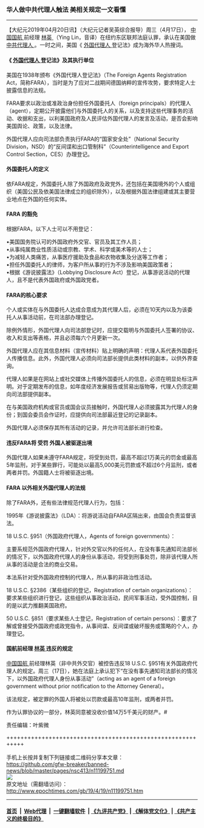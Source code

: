 ### 华人做中共代理人触法 美相关规定一文看懂
------------------------

<p>
 【大纪元2019年04月20日讯】（大纪元记者吴英综合报导）周三（4月17日），
 <a href="http://www.epochtimes.com/gb/tag/%E4%B8%AD%E5%9B%BD%E5%9B%BD%E8%88%AA.html">
  中国国航
 </a>
 前经理
 <a href="http://www.epochtimes.com/gb/tag/%E6%9E%97%E8%8B%B1.html">
  林英
 </a>
 （Ying Lin，音译）在纽约东区联邦法庭认罪，承认在美国做
 <a href="http://www.epochtimes.com/gb/tag/%E4%B8%AD%E5%85%B1%E4%BB%A3%E7%90%86%E4%BA%BA.html">
  中共代理人
 </a>
 。一时之间，美国《
 <a href="http://www.epochtimes.com/gb/tag/%E5%A4%96%E5%9B%BD%E4%BB%A3%E7%90%86%E4%BA%BA.html">
  外国代理人
 </a>
 登记法》成为海外华人热搜词。
</p>
<h4>
 <strong>
  《
  <a href="http://www.epochtimes.com/gb/tag/%E5%A4%96%E5%9B%BD%E4%BB%A3%E7%90%86%E4%BA%BA.html">
   外国代理人
  </a>
  登记法》及其执行单位
 </strong>
</h4>
<p>
 美国在1938年颁布《外国代理人登记法》（The Foreign Agents Registration Act，简称FARA），当时是为了应对二战期间德国纳粹的宣传攻势，要求特定人士披露信息的法规。
</p>
<p>
 FARA要求以政治或准政治身份担任外国委托人（foreign principals）的代理人（agent），定期公开披露他们与外国委托人的关系，以及支持这些代理事务的活动、收据和支出，以利美国政府及人民评估外国代理人的发言及活动，是否会影响美国舆论、政策，以及法律。
</p>
<p>
 外国代理人应向司法部负责执行FARA的“国家安全处”（National Security Division，NSD）的“反间谍和出口管制科”（Counterintelligence and Export Control Section，CES）办理登记。
</p>
<h4>
 <strong>
  外国委托人的定义
 </strong>
</h4>
<p>
 依FARA规定，外国委托人除了外国政府及政党外，还包括在美国境外的个人或组织（美国公民及依美国法律成立的组织除外），以及根据外国法律组建或其主要营业地点在外国的任何实体。
</p>
<h4>
 <strong>
  FARA
 </strong>
 <strong>
  的豁免
 </strong>
</h4>
<p>
 根据FARA，以下人士可以不用登记：
</p>
<p>
 •美国国务院认可的外国政府外交官、官员及其工作人员；
 <br/>
 •从事纯属商业性质活动或宗教、学术、科学或美术等的人士；
 <br/>
 •为减轻人类痛苦，从事医疗援助及食品和衣物收集及分送等工作者；
 <br/>
 •担任外国委托人的律师，为客户所从事的行为不涉及影响美国政策者；
 <br/>
 •根据《游说披露法》（Lobbying Disclosure Act）登记，从事游说活动的代理人，且不是代表外国政府或外国政党者。
</p>
<h4>
 FARA的核心要求
</h4>
<p>
 个人或实体在与外国委托人达成合意成为其代理人后，必须在10天内以及为该委托人从事活动前，在司法部办理登记。
</p>
<p>
 除例外情形，外国代理人向司法部登记时，应提交载明与外国委托人签署的协议、收入和支出等表格，并且必须每六个月更新一次。
</p>
<p>
 外国代理人应在其信息材料（宣传材料）贴上明确的声明：代理人系代表外国委托人传播信息。此外，外国代理人必须向司法部长提供此类材料的副本，以供外界查询。
</p>
<p>
 代理人如果是在网站上或社交媒体上传播外国委托人的信息，必须在明显处标注声明。对于定期发布的信息，如年度经济发展报告或贸易出版物等，代理人仍须定期向司法部提供副本。
</p>
<p>
 在与美国政府机构或官员或国会议员接触时，外国代理人必须披露其为代理人的身份；到国会委员会作证时，应提供向司法部最近登记的记录副本。
</p>
<p>
 外国代理人必须保存其所有活动的记录，并允许司法部长进行检查。
</p>
<h4>
 <strong>
  违反FARA将
 </strong>
 <strong>
  受罚
 </strong>
 <strong>
  外国人被驱逐出境
 </strong>
</h4>
<p>
 外国代理人如果未遵守FARA规定，将受到处罚，最高不超过1万美元的罚金或最高5年监刑，对于某些罪行，可能处以最高5,000美元罚款或不超过6个月监刑，或者两者并罚。外国籍人士将被驱逐出境。
</p>
<h4>
 <strong>
  FARA
 </strong>
 <strong>
  以外相关外国代理人的法规
 </strong>
</h4>
<p>
 除了FARA外，还有些法律规范代理人行为，包括：
</p>
<p>
 1995年《游说披露法》（LDA）：将游说活动自FARA区隔出来，由国会负责监督该法。
</p>
<p>
 18 U.S.C. §951（外国政府代理人，Agents of foreign governments）：
</p>
<p>
 主要系规范外国政府代理人，针对外交官以外的任何人，在没有事先通知司法部长的情况下，以外国政府代理人的身份从事活动，将受到刑事处罚，除非该代理人所从事的活动是合法的商业交易。
</p>
<p>
 本法系针对受外国政府控制的代理人，所从事的非政治性活动。
</p>
<p>
 18 U.S.C. §2386（某些组织的登记，Registration of certain organizations）：要求某些组织进行登记，这些组织从事政治活动，民间军事活动，受外国控制，目的是以武力推翻美国政府。
</p>
<p>
 50 U.S.C. §851（要求某些人士登记，Registration of certain persons）：要求了解或曾接受外国政府或政党指令，从事间谍、反间谍或破坏服务或策略的个人，办理登记。
</p>
<h4>
 <strong>
  国航前经理
  <a href="http://www.epochtimes.com/gb/tag/%E6%9E%97%E8%8B%B1.html">
   林英
  </a>
  违反的规定
 </strong>
</h4>
<p>
 <a href="http://www.epochtimes.com/gb/tag/%E4%B8%AD%E5%9B%BD%E5%9B%BD%E8%88%AA.html">
  中国国航
 </a>
 前经理林英（非中共外交官）被控告违反18 U.S.C. §951有关外国政府代理人的规定。周三（17日），她在法庭上承认犯下“在没有事先通知司法部长的情况下，以外国政府代理人身份从事活动”（acting as an agent of a foreign government without prior notification to the Attorney General）。
</p>
<p>
 该法规定，被定罪的外国人将被处以罚款或最高10年监刑，或两者并罚。
</p>
<p>
 作为认罪协议的一部分，林英同意被没收价值14万5千美元的财产。#
</p>
<p>
 责任编辑：叶紫微
</p>

+++++++++++++++++++++++++++++++++++++++++++++++++++++++++++<br/><br/>
手机上长按并复制下列链接或二维码分享本文章：<br/>
https://github.com/gfw-breaker/banned-news/blob/master/pages/nsc413/n11199751.md <br/>
<a href='https://github.com/gfw-breaker/banned-news/blob/master/pages/nsc413/n11199751.md'><img src='https://github.com/gfw-breaker/banned-news/blob/master/pages/nsc413/n11199751.md.png'/></a> <br/>
原文地址（需翻墙访问）：http://www.epochtimes.com/gb/19/4/19/n11199751.htm


------------------------
#### [首页](https://github.com/gfw-breaker/banned-news/blob/master/README.md) &nbsp;|&nbsp; [Web代理](https://github.com/labour-camp/helloworld) &nbsp;|&nbsp; [一键翻墙软件](https://github.com/gfw-breaker/nogfw/blob/master/README.md) &nbsp;| [《九评共产党》](https://github.com/gfw-breaker/9ping.md/blob/master/README.md#九评之一评共产党是什么) | [《解体党文化》](https://github.com/gfw-breaker/jtdwh.md/blob/master/README.md) | [《共产主义的终极目的》](https://github.com/gfw-breaker/gczydzjmd.md/blob/master/README.md)

